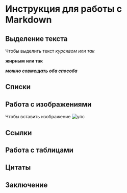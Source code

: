 # Инструкция для работы с Markdown

## Выделение текста

Чтобы выделить текст *курсивом* _или так_

**жирным** __или так__

_**можно совмещать оба способа**_

## Списки

## Работа с изображениями

Чтобы вставить изображение
![упс](1527752126_7.jpg)

## Ссылки

## Работа с таблицами

## Цитаты

## Заключение
